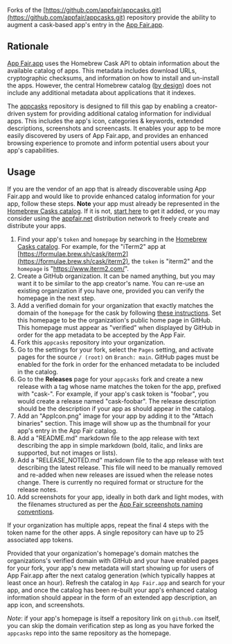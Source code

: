 Forks of the [https://github.com/appfair/appcasks.git](https://github.com/appfair/appcasks.git) repository provide the ability to augment a cask-based app's entry in the [App Fair.app](https://www.appfair.app).

## Rationale

[App Fair.app](https://www.appfair.app) uses the Homebrew Cask API to obtain information about the available catalog of apps. This metadata includes download URLs, cryptographic checksums, and information on how to install and un-install the apps. However, the central Homebrew catalog ([by design](https://docs.brew.sh/Acceptable-Casks#homebrew-cask-is-not-a-discoverability-service)) does not include any additional metadata about applications that it indexes.

The [appcasks](https://github.com/appfair/appcasks.git) repository is designed to fill this gap by enabling a creator-driven system for providing additional catalog information for individual apps. This includes the app's icon, categories & keywords, extended descriptions, screenshots and screencasts. It enables your app to be more easily discovered by users of App Fair.app, and provides an enhanced browsing experience to promote and inform potential users about your app's capabilities.

## Usage

If you are the vendor of an app that is already discoverable using App Fair.app and would like to provide enhanced catalog information for your app, follow these steps. **Note** your app must already be represented in the [Homebrew Casks catalog](https://formulae.brew.sh/cask/). If it is not, [start here](https://docs.brew.sh/Acceptable-Casks) to get it added, or you may consider using the [appfair.net](https://appfair.net) distribution network to freely create and distribute your apps.

1. Find your app's `token` and `homepage` by searching in the [Homebrew Casks catalog](https://formulae.brew.sh/cask/). For example, for the "iTerm2" app at [https://formulae.brew.sh/cask/iterm2](https://formulae.brew.sh/cask/iterm2), the `token` is "iterm2" and the `homepage` is "https://www.iterm2.com/".
2. Create a GitHub organization. It can be named anything, but you may want it to be similar to the app creator's name. You can re-use an existing organization if you have one, provided you can verify the homepage in the next step.
3. Add a verified domain for your organization that exactly matches the domain of the `homepage` for the cask by following [these instructions](https://docs.github.com/en/pages/configuring-a-custom-domain-for-your-github-pages-site/verifying-your-custom-domain-for-github-pages#verifying-a-domain-for-your-organization-site). Set this homepage to be the organization's public home page in GitHub. This homepage must appear as "verified" when displayed by GitHub in order for the app metadata to be accepted by the App Fair.
4. Fork this `appcasks` repository into your organization.
5. Go to the settings for your fork, select the `Pages` setting, and activate pages for the source `/ (root)` on `Branch: main`. GitHub pages must be enabled for the fork in order for the enhanced metadata to be included in the catalog.
6. Go to the **Releases** page for your `appcasks` fork and create a new release with a tag whose name matches the token for the app, prefixed with "cask-". For example, if your app's cask token is "foobar", you would create a release named "cask-foobar". The release description should be the description if your app as should appear in the catalog.
7. Add an "AppIcon.png" image for your app by adding it to the "Attach binaries" section. This image will show up as the thumbnail for your app's entry in the App Fair catalog.
8. Add a "README.md" markdown file to the app release with text describing the app in simple markdown (bold, italic, and links are supported, but not images or lists).
9. Add a "RELEASE_NOTED.md" markdown file to the app release with text describing the latest release. This file will need to be manually removed and re-added when new releases are issued when the release notes change. There is currently no required format or structure for the release notes.
10. Add screenshots for your app, ideally in both dark and light modes, with the filenames structured as per the [App Fair screenshots naming conventions](https://www.appfair.net/#app-screenshots).

If your organization has multiple apps, repeat the final 4 steps with the token name for the other apps. A single repository can have up to 25 associated app tokens.

Provided that your organization's homepage's domain matches the organizations's verified domain with GitHub and your have enabled pages for your fork, your app's new metadata will start showing up for users of App Fair.app after the next catalog generation (which typically happes at least once an hour). Refresh the catalog in `App Fair.app` and search for your app, and once the catalog has been re-built your app's enhanced catalog information should appear in the form of an extended app description, an app icon, and screenshots.

_Note_: if your app's homepage is itself a repository link on `github.com` itself, you can skip the domain verification step as long as you have forked the `appcasks` repo into the same repository as the homepage.
